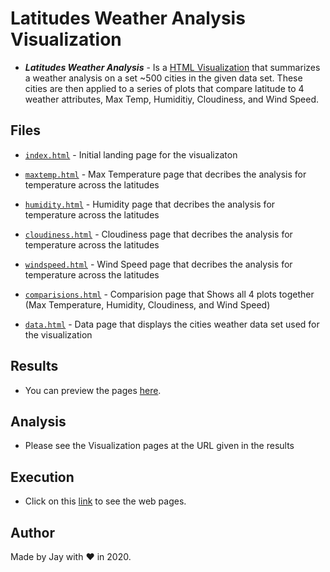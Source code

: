 # Latitudes Weather Analysis Visualization

- **_Latitudes Weather Analysis_** - Is a <a href="https://jayhjman.github.io/Web-Design-Challenge/" target="_blank">HTML Visualization</a> that summarizes a weather analysis on a set ~500 cities in the given data set. These cities are then applied to a series of plots that compare latitude to 4 weather attributes, Max Temp, Humiditiy, Cloudiness, and Wind Speed.

## Files

- [`index.html`](index.html) - Initial landing page for the visualizaton

- [`maxtemp.html`](./WebVisualizations/maxtemp.html) - Max Temperature page that decribes the analysis for temperature across the latitudes

- [`humidity.html`](./WebVisualizations/humidity.html) - Humidity page that decribes the analysis for temperature across the latitudes

- [`cloudiness.html`](./WebVisualizations/cloudiness.html) - Cloudiness page that decribes the analysis for temperature across the latitudes

- [`windspeed.html`](./WebVisualizations/windspeed.html) - Wind Speed page that decribes the analysis for temperature across the latitudes

- [`comparisions.html`](./WebVisualizations/comparisions.html) - Comparision page that Shows all 4 plots together (Max Temperature, Humidity, Cloudiness, and Wind Speed)

- [`data.html`](./WebVisualizations/data.html) - Data page that displays the cities weather data set used for the visualization

## Results

- You can preview the pages <a href="https://jayhjman.github.io/Web-Design-Challenge/" target="_blank">here</a>.

## Analysis

- Please see the Visualization pages at the URL given in the results

## Execution

- Click on this <a href="https://jayhjman.github.io/Web-Design-Challenge/" target="_blank">link</a> to see the web pages.

## Author

Made by Jay with :heart: in 2020.
